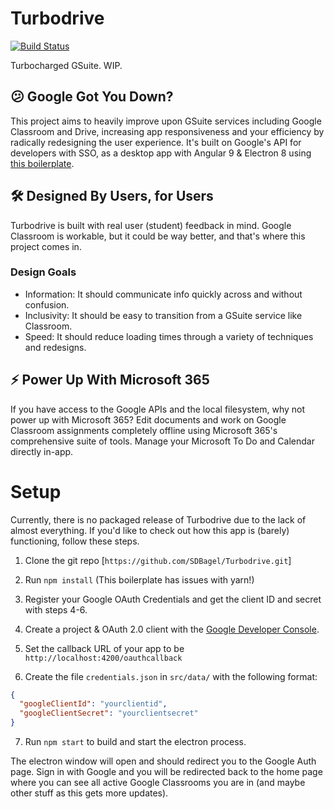 # Turbodrive
[![Build Status](https://travis-ci.com/SDBagel/Turbodrive.svg?branch=master)](https://travis-ci.com/SDBagel/Turbodrive)

Turbocharged GSuite. WIP.

## 😕 Google Got You Down?

This project aims to heavily improve upon GSuite services including Google Classroom and Drive, increasing app responsiveness and your efficiency by radically redesigning the user experience. It's built on Google's API for developers with SSO, as a desktop app with Angular 9 & Electron 8 using [this boilerplate](https://github.com/maximegris/angular-electron).

## 🛠 Designed By Users, for Users

Turbodrive is built with real user (student) feedback in mind. Google Classroom is workable, but it could be way better, and that's where this project comes in.

### Design Goals
- Information: It should communicate info quickly across and without confusion.
- Inclusivity: It should be easy to transition from a GSuite service like Classroom.
- Speed: It should reduce loading times through a variety of techniques and redesigns.

## ⚡ Power Up With Microsoft 365

If you have access to the Google APIs and the local filesystem, why not power up with Microsoft 365? Edit documents and work on Google Classroom assignments completely offline using Microsoft 365's comprehensive suite of tools. Manage your Microsoft To Do and Calendar directly in-app.

# Setup
Currently, there is no packaged release of Turbodrive due to the lack of almost everything. If you'd like to check out how this app is (barely) functioning, follow these steps.

1) Clone the git repo [`https://github.com/SDBagel/Turbodrive.git`]

2) Run `npm install` (This boilerplate has issues with yarn!)

3) Register your Google OAuth Credentials and get the client ID and secret with steps 4-6.

4) Create a project & OAuth 2.0 client with the [Google Developer Console](https://console.developers.google.com/apis/credentials).

5) Set the callback URL of your app to be `http://localhost:4200/oauthcallback`

6) Create the file `credentials.json` in `src/data/` with the following format:
```json
{
  "googleClientId": "yourclientid",
  "googleClientSecret": "yourclientsecret"
}
```

7) Run `npm start` to build and start the electron process. 

The electron window will open and should redirect you to the Google Auth page. Sign in with Google and you will be redirected back to the home page where you can see all active Google Classrooms you are in (and maybe other stuff as this gets more updates).